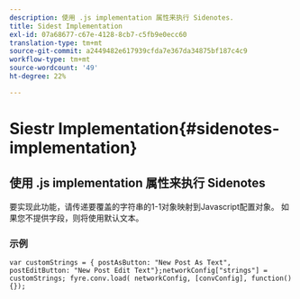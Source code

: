 ```yaml
---
description: 使用 .js implementation 属性来执行 Sidenotes.
title: Sidest Implementation
exl-id: 07a68677-c67e-4128-8cb7-c5fb9e0ecc60
translation-type: tm+mt
source-git-commit: a2449482e617939cfda7e367da34875bf187c4c9
workflow-type: tm+mt
source-wordcount: '49'
ht-degree: 22%

---
```


# Siestr Implementation{#sidenotes-implementation}

## 使用 .js implementation 属性来执行 Sidenotes

要实现此功能，请传递要覆盖的字符串的1-1对象映射到Javascript配置对象。 如果您不提供字段，则将使用默认文本。

### 示例

```
var customStrings = { postAsButton: "New Post As Text", postEditButton: "New Post Edit Text"};networkConfig["strings"] = customStrings; fyre.conv.load( networkConfig, [convConfig], function(){});
```
